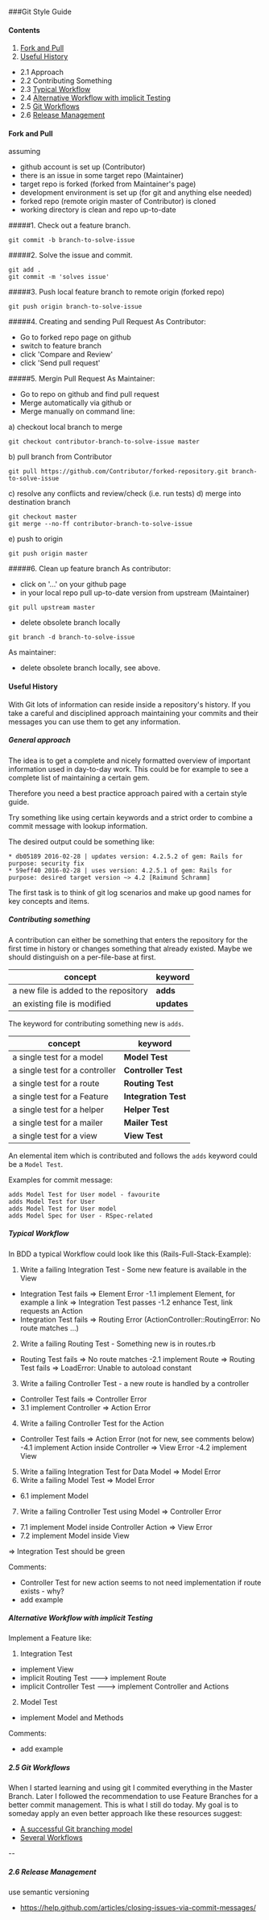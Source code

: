 ###Git Style Guide

#### Contents
1. [Fork and Pull](#fork-and-pull)
2. [Useful History](#2-useful-history)
  - 2.1 Approach
  - 2.2 Contributing Something
  - 2.3 [Typical Workflow](#23-typical-workflow)
  - 2.4 [Alternative Workflow with implicit Testing](#24-alternative-workflow-with-implicit-testing)
  - 2.5 [Git Workflows](#25-git-workflows)
  - 2.6 [Release Management](#release-management)

#### Fork and Pull

assuming
- github account is set up (Contributor)
- there is an issue in some target repo (Maintainer)
- target repo is forked (forked from Maintainer's page)
- development environment is set up (for git and anything else needed)
- forked repo (remote origin master of Contributor) is cloned
- working directory is clean and repo up-to-date

#####1. Check out a feature branch.

```
git commit -b branch-to-solve-issue
```

#####2. Solve the issue and commit.

```
git add .
git commit -m 'solves issue'
```

#####3. Push local feature branch to remote origin (forked repo)

```
git push origin branch-to-solve-issue
```

#####4. Creating and sending Pull Request
As Contributor:
- Go to forked repo page on github
- switch to feature branch
- click 'Compare and Review'
- click 'Send pull request'

#####5. Mergin Pull Request
As Maintainer:
- Go to repo on github and find pull request
- Merge automatically via github or
- Merge manually on command line:

a) checkout local branch to merge
```
git checkout contributor-branch-to-solve-issue master
```
b) pull branch from Contributor
```
git pull https://github.com/Contributor/forked-repository.git branch-to-solve-issue
```
c) resolve any conflicts and review/check (i.e. run tests)
d) merge into destination branch
```
git checkout master
git merge --no-ff contributor-branch-to-solve-issue
```
e) push to origin
```
git push origin master
```
#####6. Clean up feature branch
As contributor:
- click on '...' on your github page
- in your local repo pull up-to-date version from upstream (Maintainer)
```
git pull upstream master
```
- delete obsolete branch locally
```
git branch -d branch-to-solve-issue
```
As maintainer:
- delete obsolete branch locally, see above.

#### Useful History

With Git lots of information can reside inside a repository's history. If you take a careful and disciplined approach maintaining your commits and their messages you can use them to get any information.

##### General approach

The idea is to get a complete and nicely formatted overview of important information used in day-to-day work. This could be for example to see a complete list of maintaining a certain gem.

Therefore you need a best practice approach paired with a certain style guide.

Try something like using certain keywords and a strict order to combine a commit message with lookup information.

The desired output could be something like:

```
* db05189 2016-02-28 | updates version: 4.2.5.2 of gem: Rails for purpose: security fix
* 59eff40 2016-02-28 | uses version: 4.2.5.1 of gem: Rails for purpose: desired target version ~> 4.2 [Raimund Schramm]
```
The first task is to think of git log scenarios and make up good names for key concepts and items.

##### Contributing something

A contribution can either be something that enters the repository for the first time in history or changes something that already existed. Maybe we should distinguish on a per-file-base at first.

concept|keyword
---|---
a new file is added to the repository|**adds**
an existing file is modified|**updates**

The keyword for contributing something new is `adds`.

concept|keyword
---|---
a single test for a model|**Model Test**
a single test for a controller|**Controller Test**
a single test for a route|**Routing Test**
a single test for a Feature|**Integration Test**
a single test for a helper|**Helper Test**
a single test for a mailer|**Mailer Test**
a single test for a view|**View Test**

An elemental item which is contributed and follows the `adds` keyword could be a `Model Test`.

Examples for commit message:

```
adds Model Test for User model - favourite
adds Model Test for User
adds Model Test for User model
adds Model Spec for User - RSpec-related
```
##### Typical Workflow

In BDD a typical Workflow could look like this (Rails-Full-Stack-Example):

1. Write a failing Integration Test - Some new feature is available in the View
  - Integration Test fails => Element Error
  -1.1 implement Element, for example a link => Integration Test passes
  -1.2 enhance Test, link requests an Action
  - Integration Test fails => Routing Error (ActionController::RoutingError: No route matches ...)
2. Write a failing Routing Test - Something new is in routes.rb
  - Routing Test fails => No route matches
  -2.1 implement Route => Routing Test fails => LoadError: Unable to autoload constant
3. Write a failing Controller Test - a new route is handled by a controller
  - Controller Test fails => Controller Error
  - 3.1 implement Controller => Action Error
4. Write a failing Controller Test for the Action
  - Controller Test fails => Action Error (not for new, see comments below)
  -4.1 implement Action inside Controller => View Error
  -4.2 implement View
5. Write a failing Integration Test for Data Model => Model Error
6. Write a failing Model Test => Model Error
  - 6.1 implement Model
7. Write a failing Controller Test using Model => Controller Error
  - 7.1 implement Model inside Controller Action => View Error
  - 7.2 implement Model inside View

=> Integration Test should be green

Comments:
- Controller Test for new action seems to not need implementation if route exists - why?
- add example

##### Alternative Workflow with implicit Testing

Implement a Feature like:

1. Integration Test
  - implement View
  - implicit Routing Test ---> implement Route
  - implicit Controller Test ---> implement Controller and Actions
2. Model Test
  - implement Model and Methods

Comments:
- add example

##### 2.5 Git Workflows
When I started learning and using git I commited everything in the Master Branch.
Later I followed the recommendation to use Feature Branches for a better commit management. This is what I still do today.
My goal is to someday apply an even better approach like these resources suggest:

- [A successful Git branching model](http://nvie.com/posts/a-successful-git-branching-model/)
- [Several Workflows](https://www.atlassian.com/git/tutorials/comparing-workflows/)

--

##### 2.6 Release Management

use semantic versioning

- https://help.github.com/articles/closing-issues-via-commit-messages/
